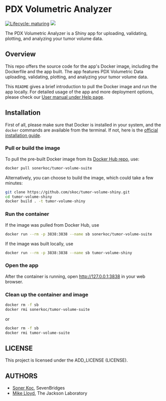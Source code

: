 # PDX Volumetric Analyzer

[![Lifecycle: maturing](https://img.shields.io/badge/lifecycle-maturing-blue.svg)](https://www.tidyverse.org/lifecycle/#maturing)
[![](https://img.shields.io/docker/pulls/sonerkoc/tumor-volume-suite.svg)](https://hub.docker.com/r/sonerkoc/tumor-volume-suite)

The PDX Volumetric Analyzer is a Shiny app for uploading, validating, plotting, and analyzing your tumor volume data.


## Overview

This repo offers the source code for the app's Docker image, including the Dockerfile and the app built. The app features PDX Volumetric Data uploading, validating, plotting, and analyzing your tumor volume data.

This `README` gives a brief introduction to pull the Docker image and run the app locally. For detailed usage of the app and more deployment options, please check our [User manual under Help page](https://tumor-volume.jax.org/).

## Installation

First of all, please make sure that Docker is installed in your system, and the `docker` commands are available from the terminal. If not, here is the [official installation guide](https://docs.docker.com/install/).

### Pull or build the image

To pull the pre-built Docker image from its [Docker Hub repo](https://hub.docker.com/repository/docker/sonerkoc/tumor-volume-suite), use:

```bash
docker pull sonerkoc/tumor-volume-suite
```

Alternatively, you can choose to build the image, which could take a few minutes:

```bash
git clone https://github.com/skoc/tumor-volume-shiny.git
cd tumor-volume-shiny
docker build . -t tumor-volume-shiny
```

### Run the container

If the image was pulled from Docker Hub, use

```bash
docker run --rm -p 3838:3838 --name sb sonerkoc/tumor-volume-suite
```

If the image was built locally, use

```bash
docker run --rm -p 3838:3838 --name sb tumor-volume-shiny
```

### Open the app

After the container is running, open http://127.0.0.1:3838 in your web browser.

### Clean up the container and image

```bash
docker rm -f sb
docker rmi sonerkoc/tumor-volume-suite
```
or

```bash
docker rm -f sb
docker rmi tumor-volume-suite
```

## LICENSE

This project is licensed under the ADD_LICENSE (LICENSE).

## AUTHORS

- [Soner Koc](https://github.com/skoc/), SevenBridges
- [Mike Lloyd](https://github.com/MikeWLloyd), The Jackson Laboratory


